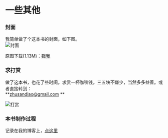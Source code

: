# 一些其他


### 封面


我简单做了个这本书的封面，如下图。  
![封面](http://img3.doubanio.com/view/status/median/public/11a31a03c2402db.jpg)   

原图下载(1.13M)：[戳我](http://7fva1q.com1.z0.glb.clouddn.com/cover.jpg)  


### 求打赏

做了这本书，也花了些时间，求赏一杯咖啡钱，三五块不嫌少，当然多多益善。或者直接转到：  
**zhusandiao@gmail.com **   

![打赏](http://7fva1q.com1.z0.glb.clouddn.com/pay_for_me.jpg)  


### 本书制作过程

记录在我的博客上，[点这里](http://zhusandiao.com/2016/02/25/Gitbook/#more)

